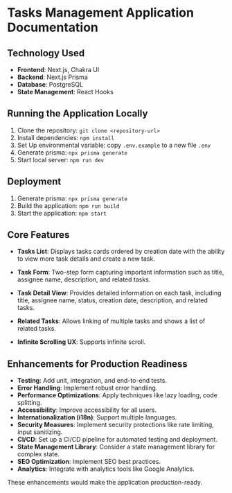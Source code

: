 # Tasks Management Application Documentation

## Technology Used

- **Frontend**: Next.js, Chakra UI
- **Backend**: Next.js Prisma
- **Database**: PostgreSQL
- **State Management**: React Hooks

## Running the Application Locally

1. Clone the repository: `git clone <repository-url>`
2. Install dependencies: `npm install`
3. Set Up environmental variable: copy `.env.example` to a new file `.env`
4. Generate prisma: `npx prisma generate`
5. Start local server: `npm run dev`

## Deployment

1. Generate prisma: `npx prisma generate`
2. Build the application: `npm run build`
3. Start the application: `npm start`

## Core Features

- **Tasks List**: Displays tasks cards ordered by creation date with the ability to view more task details and create a new task.

- **Task Form**: Two-step form capturing important information such as title, assignee name, description, and related tasks.

- **Task Detail View**: Provides detailed information on each task, including title, assignee name, status, creation date, description, and related tasks.

- **Related Tasks**: Allows linking of multiple tasks and shows a list of related tasks.

- **Infinite Scrolling UX**: Supports infinite scroll.

## Enhancements for Production Readiness

- **Testing**: Add unit, integration, and end-to-end tests.
- **Error Handling**: Implement robust error handling.
- **Performance Optimizations**: Apply techniques like lazy loading, code splitting.
- **Accessibility**: Improve accessibility for all users.
- **Internationalization (i18n)**: Support multiple languages.
- **Security Measures**: Implement security protections like rate limiting, input sanitizing.
- **CI/CD**: Set up a CI/CD pipeline for automated testing and deployment.
- **State Management Library**: Consider a state management library for complex state.
- **SEO Optimization**: Implement SEO best practices.
- **Analytics**: Integrate with analytics tools like Google Analytics.

These enhancements would make the application production-ready.

